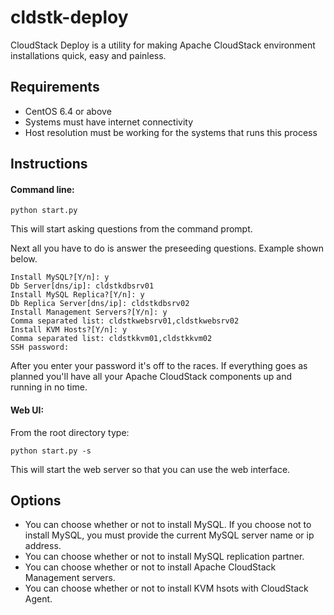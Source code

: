 cldstk-deploy
=============

CloudStack Deploy is a utility for making Apache CloudStack environment installations quick, easy and painless.

## Requirements

- CentOS 6.4 or above
- Systems must have internet connectivity
- Host resolution must be working for the systems that runs this process

## Instructions

#### Command line:

    python start.py
    
This will start asking questions from the command prompt.

Next all you have to do is answer the preseeding questions. Example shown below.

    Install MySQL?[Y/n]: y
    Db Server[dns/ip]: cldstkdbsrv01
    Install MySQL Replica?[Y/n]: y
    Db Replica Server[dns/ip]: cldstkdbsrv02
    Install Management Servers?[Y/n]: y
    Comma separated list: cldstkwebsrv01,cldstkwebsrv02 
    Install KVM Hosts?[Y/n]: y
    Comma separated list: cldstkkvm01,cldstkkvm02
    SSH password:
    
After you enter your password it's off to the races. If everything goes as planned you'll have all your Apache CloudStack components up and running in no time.

#### Web UI:

From the root directory type:

    python start.py -s

This will start the web server so that you can use the web interface.


## Options

- You can choose whether or not to install MySQL. If you choose not to install MySQL, you must provide the current MySQL server name or ip address.
- You can choose whether or not to install MySQL replication partner.
- You can choose whether or not to install Apache CloudStack Management servers.
- You can choose whether or not to install KVM hsots with CloudStack Agent.

